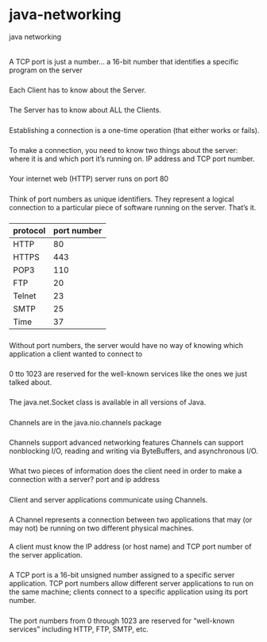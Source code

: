 # java-networking
java networking


###### 
A TCP port is just a number... a 16-bit number that identifies a specific program on the server

#####
Each Client has to know about the Server.

#####
The Server has to know about ALL the Clients.

#####
 Establishing a connection is a one-time operation (that either works or fails).

 #####
 To make a connection, you need to know two things about the server: where it is and which port it’s running on.
 IP address and TCP port number.

#####
 Your internet web (HTTP) server runs on port 80

 #####
 Think of port numbers as unique identifiers. They represent a logical connection to a particular piece of software running on the server. That’s it.

 #####
 | protocol | port number|
|------------------|------------------|
|HTTP    | 80   |
| HTTPS   | 443   |
| POP3    | 110    |
| FTP   | 20    |
|Telnet    | 23  |
| SMTP     |25 |
| Time     | 37 |

#####
Without port numbers, the server would have no way of knowing which application a client wanted to connect to

#####
0 tto 1023 are reserved for the well-known services like the ones we just talked about.

#####
The java.net.Socket class is available in all versions of Java.

#####
Channels are in the java.nio.channels package

#####
Channels support advanced networking features
Channels can support nonblocking I/O, reading and writing via ByteBuffers, and asynchronous I/O.

#####
What two pieces of information does the client need in order to make a connection with a server?
port and ip address

#####
Client and server applications communicate using Channels.

#####
A Channel represents a connection between two applications that may (or may not) be running on two different physical machines.

####
A client must know the IP address (or host name) and TCP port number of the server application.

#####
A TCP port is a 16-bit unsigned number assigned to a specific server application. TCP port numbers allow different server applications to run on the same machine; clients connect to a specific application using its port number.

#####
The port numbers from 0 through 1023 are reserved for “well-known services” including HTTP, FTP, SMTP, etc.

#####


